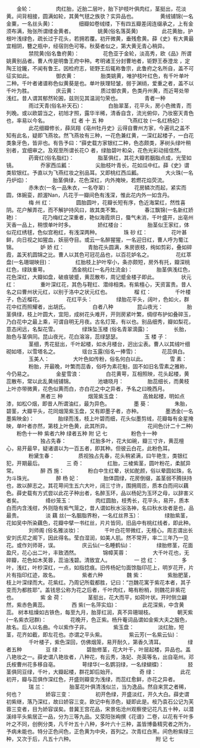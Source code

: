 <!-- { "loadSidebar": true } -->
　　金轮：
　　
　　肉红胎，近胎二层叶，胎下护枝叶俱肉红，茎挺出，花淡黄。间背相接，圆满如轮，其黄气毬之族欤？实异品也。
　　
　　黄绒铺锦(一名金粟，一名丝头黄)：
　　
　　细瓣如卷绒缕，下有四五瓣差阔连缀承之，上有金须布满，殆张所谓缕金黄者。
　　
　　姚黄(俗名落英黄)
　　
　　此花黄胎，护根叶浅绿色，疏长过于花头，若拥若覆。初开微黄，垂残愈黄。薛《史》有大黄最宜相阴，簪之瓶中，经宿则色可等。秋葵者似之，第大黄无青心稍异。
　　
　　禁院黄(俗名鲁府黄)：
　　
　　花色亚于金轮，淡高秀，欧《品》所谓姚黄别品者。曹人传是明鲁王府中种。考明诸王分封曹地者，钜野王泰澄龙 ，定陶王铨鑨，不闻有鲁王。因检府志，钜野王后辄称鲁宗，此鲁府之名所自，盖不可征实如此。 
　　
　　御衣黄： 
　　
　　胎类姚黄，唯护枝叶红色，有千叶单叶二种。千叶者诸谱称色似黄葵是也。单叶肤理轻皱，弱于渊绡，爱重之者，盖不以千叶为胜。 
　　
　　庆云黄： 
　　
　　质过御衣黄，色类丹州黄，而近萼处带浅红。昔人谓其郁然轮囷，兹则见其温润匀荣也。
　　
　　青者一种 
　　
　　雨过天青(俗名补天石)： 
　　
　　白胎翠茎，花平头，房小色微青，而列晚。或以欧碧当之，初旭才照，露华半稀，清香自含，流光俯仰，乃妆窑天青色也，率易以今名。
　　
　　红 者 十 五 种 
　　
　　飞燕红妆 (一名红杨妃)： 
　　
　　此花细瓣修长，薛凤翔《亳州牡丹史》云得自曹州方家，今遍讯之盖不知有此名，疑即飞燕妆。然飞燕妆有三种，一花色兼红黄，一深红起楼子，一白花类象牙色，皆非也。有告予曰：“薛史载方家银红二种，色态颇类，茅树头绿叶稍别者，宜细审之。及观至所谓长花○ 者，绿胎碧叶和朵，花色光彩动摇信然。
　　
　　药膏红(俗名脂红)：
　　
　　脂茎俱红，其花大瓣若胭脂点成，光莹如镜。
　　
　　乔家西瓜瓤：
　　
　　尖胎枝叶青长，花如瓜中红。薛《史》谓类软银红。予直以为飞燕红妆之别品耳。又即桃红西瓜瓤。
　　
　　大火珠(一名丹炉焰)：
　　
　　胎茎俱绿，花色深红，内外掩映，若燃花焰荧流。
　　
　　赤朱衣(一名一品朱衣，一名夺翠)：
　　
　　花房鳞次而起，紧实而圆，体婉娈，颜渥Nan，凡花于一瓣间色有浅深，惟此花内外一如含丹。
　　
　　梅 州 红：
　　
　　圆胎圆叶，花瓣长短有序，色近海棠红，然性喜阴。花户解弄花，而不解护持风曰，故其类不繁。
　　
　　春江飘锦(一名新红娇艳)：
　　
　　花乃梅红之深重者，艳似海霞烘日，蜃气未消，千叶盛开，出亳州天香一品上，稍恨单叶时多。
　　
　　娇红楼台：
　　
　　胎茎似王家红，体似花红绣毬，色似宫袍红，有浅深两种。
　　
　　珠 砂 红：
　　
　　花叶甚鲜，向日视之如猩血，妖丽夺目。或云一名醉猩猩，一名迎日红，曹人呼为蜀江锦。
　　
　　妒 娇 红：
　　
　　青胎花头圆满，朱房嵌枝，绚如剪彩，叠如碎霞，盖天机圆锦之比。曹人以其色可冠花品也，以百花妒名之。
　　
　　花红萃盘(一名珊瑚映目)：
　　
　　红胎枝上护叶窄小，条亦颇短，房外有托，瓣深桃红色，绿趺重萼。
　　
　　洒金桃红(一名丹灶流金)：
　　
　　胎茎俱浅红色，花色深红，大瓣如盘，破痕铍蹙，黄蕊散布，周记蹙金楼子即此。 
　　
　　状元红：
　　
　　重叶深红花，其色与鞓红、潜绯相类。有紫檀心，天资富贵。昔人名之曰曹州状元红，以别于洛中之状元红也。 
　　
　　榴 红： 
　　
　　千叶楼子，色近榴花。 
　　
　　花红平头： 
　　
　　绿胎花平头，阔叶，色如火，群花中红而照耀者，出胡氏。
　　
　　白者八种 
　　
　　昆山夜光： 
　　
　　胎茎俱绿，枝上叶圆大，宜阳，成树花头难开，开则房紧叶繁，绸缪布护如叠碎玉，乃白花中之最上乘，可谓自明无月夜。古名灯笼，有以也。别品细秀，瓣如梨花，意态闲远，名梨花雪。 
　　
　　绿珠坠玉楼 (俗名青翠滴露)： 
　　
　　长胎，胎色与茎俱同。昆山夜光，花白溶溶，蕊绿瑟瑟。
　　
　　玉 楼 子：
　　
　　茎细，秀花挺出，千叶起楼，如水月楼台，迥出尘表。曹人以其绒叶细砌如塔，以雪塔名之。
　　
　　瑶台玉露(俗名一捧雪)：
　　
　　花蕊俱白。 
　　
　　玉美人： 
　　
　　大叶色如传粉，俗名何白以此。 
　　
　　雪 素： 
　　
　　粉胎，开最晚，叶繁而蕊香，俗呼为素花魁，固不如旧名雪素之雅称，今仍易之。 
　　
　　金星雪浪： 
　　
　　白花黄萼，互相照映，花头起楼，黄蕊散布，常以此乱黄绒铺锦。 
　　
　　池塘晓月： 
　　
　　胎蕊细长，而黄枝上叶亦带微黄，花色似黄而白，亦白花之中之异者，予名之曰晚西月。
　　
　　
　　黑者三 种 
　　
　　    烟笼紫玉盘：
　　
　　高耸起楼，明如点漆，如松○烟，即昔人所谓油红，最为异色。
　　
　　墨 葵：
　　
　　朱胎，碧茎，大瓣平头，花同烟笼紫玉盘，又有即墨子者，亦种。
　　
　　墨洒金(一名墨紫映金)：
　　
　　胎绿而浅，枝上叶碧而细，花头似墨剪绒，花瓣每有金星掩映，单叶者亦然，第枝上叶色黄，此其所异。 
　　
　　
　　   花间色(计二十二种) 
　　粉色十一种        紫者六种        绿者五种       附 记 七
　　
　　粉色十一种 
　　
　　
　　独占先春：
　　
　　红胎多叶，花大如碗，瓣三寸许，黄蕊檀心，易开最早，疑诸谱以为一百五者，即其种。但彼云白花，此粉色耳。
　　
　　粉黛生春：
　　
　　质视独占先春，花头稍紧满，曰午艳生，类银红犯，开期最后。
　　
　　三 奇：
　　
　　红胎，三棱紫茎，圆叶粉花，柔腻异常。
　　
　　醉 西 施：
　　
　　粉白中生红晕，状如酡颜，俗以晕圆如珠，名为斗珠光。
　　
　　醉 杨 妃：
　　
　　胎体圆绿，花房倒缀，盖茎弱不腾扶持也，故以醉志之。其花萼间生五六大叶，阔三寸许，围拥周匝，质本白而间以藕色。薛史载有方式尝以此花子种出者，名醉玉环，品以杨妃为玉环之母，以辞害义者矣。
　　
　　绛纱笼玉：
　　
　　肉红圆胎，枝秀长，花平头，易开，质本白而内含浅绀，外则隐有紫气笼之，昔人谓如秋水浴洛神，名曰秋水妆者是也，品最贵。
　　
　　淡 藕 丝(一名胭脂界粉，一名红丝界玉)：
　　
　　绿胎紫茎，花如吴中所染藕色，花瓣中擘一书红丝，片片皆同，旧品中有桃红线者，即此种。 
　　
　　刘师阁 (俗名雅淡妆)： 
　　
　　千叶白花带微红，无檀心。周志谓出长安刘氏尼之阁下，因此得名。莹白湿润，如美人肌。然不常开，率二三年乃一见花。或作刘师哥，误。
　　
　　庆云仙(一名睡鹤仙)：
　　
　　绿胎修茎，花面盈尺，花心出二叶，丰致洒然。 
　　
　　锦幛芙蓉： 
　　
　　大千叶花也，无碎瓣，花色如木芙蓉，蕊油浅碧。清致宜人。 
　　
　　一 捻 红： 
　　
　　多叶，浅红，叶杪深红，一点，如指捻痕。旧传杨妃匀面馀脂印花上，明岁花开，片片有指印红迹，故名。
　　
　　紫者六种
　　
　　魏 紫：
　　
　　紫胎肥茎，枝上叶深绿而大。花紫红。乃周记所载都胜，记曰：“岂魏花寓于紫花本者，其子变而为都胜耶”。盖钱思公称为花之后者，千叶肉红，略有粉梢，则魏花非紫花也。
　　
　　紫 金 荷：
　　
　　茎挺出，花大而平，如荷叶状。开时侧立翩然，紫赤色黄蕊。
　　
　　西 紫(一名萍实焰)：
　　
　　此花深紫，中含黄蕊。 树本枯燥如古铁色，每至九月，胎芽红润，真不异珊瑚枝。
　　
　　朝天紫(一名紫衣冠群)：
　　
　　花晚开，色正紫。杨升菴词品谓如金紫大夫之服色，故名。后人以名曲。今以紫作子非。
　　
　　紫玉盘：
　　
　　淡红胎，短茎，花齐如截，即左花也。亦谓之平头紫。
　　
　　紫云芳(一名紫云仙)：
　　
　　千叶楼子，紫色深回，仿佛烟笼，易开耐久，第香久清耳。
　　
　　绿者五种
　　
　　豆 绿：
　　
　　碧胎修茎，花大叶千，叶层起楼，异品也。盖八艳妆之一。薛史谓八艳妆者，八种花，有云秀，洛妃、尧英等名，出自亳州。邓氏桉曹州花多移自亳。
　　
　　萼绿华(一名鹦羽绿，一名绿蝴蝶)：
　　
　　胫茎俱同豆绿，千叶，大瓣起楼，群花卸后始开。 
　　
　　奇 绿： 
　　
　　此花初开，瓣与蕊俱作深红色，开盛则瓣变为浅绿，而蕊红愈鲜，亦花之异者。 
　　
　　瑞 兰： 
　　
　　胎茎花叶俱清浅似兰，当为逸品。然自来赏之者稀，何也？ 
　　
　　娇容三变： 
　　
　　初开色绿，开盛淡红，开久大白。薛史谓初紫继，落乃深红，故曰娇容三变。欧记中有添色，疑即此是。桉乃袁石公记为芙蓉三变者，目为娇容误矣。昔冀王宫花品，宋景佑沧州观察使记花凡五十种，以潜溪绯平头紫居正一品，分为三等九品。又荥阳张峋撰《花谱》二卷，以花有千叶多叶之不同，创例分类，凡千叶五十八种，多叶六十三种，盖皆博备精究者之所为，予病未能也。特分正色间色，正色黄为中央，首列之。次青红白黑。间色粉紫绿三种，又次于后，凡五十六种。 
　　
　　　
　　
　　　
　　
　　附 记 七
　　
